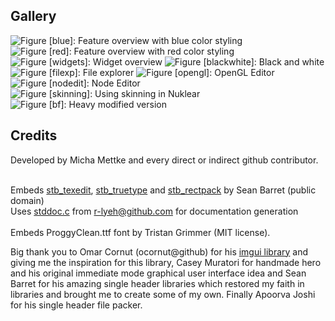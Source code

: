 ## Gallery
![Figure [blue]: Feature overview with blue color styling](https://cloud.githubusercontent.com/assets/8057201/13538240/acd96876-e249-11e5-9547-5ac0b19667a0.png)
![Figure [red]: Feature overview with red color styling](https://cloud.githubusercontent.com/assets/8057201/13538243/b04acd4c-e249-11e5-8fd2-ad7744a5b446.png)
![Figure [widgets]: Widget overview](https://cloud.githubusercontent.com/assets/8057201/11282359/3325e3c6-8eff-11e5-86cb-cf02b0596087.png)
![Figure [blackwhite]: Black and white](https://cloud.githubusercontent.com/assets/8057201/11033668/59ab5d04-86e5-11e5-8091-c56f16411565.png)
![Figure [filexp]: File explorer](https://cloud.githubusercontent.com/assets/8057201/10718115/02a9ba08-7b6b-11e5-950f-adacdd637739.png)
![Figure [opengl]: OpenGL Editor](https://cloud.githubusercontent.com/assets/8057201/12779619/2a20d72c-ca69-11e5-95fe-4edecf820d5c.png)
![Figure [nodedit]: Node Editor](https://cloud.githubusercontent.com/assets/8057201/9976995/e81ac04a-5ef7-11e5-872b-acd54fbeee03.gif)
![Figure [skinning]: Using skinning in Nuklear](https://cloud.githubusercontent.com/assets/8057201/15991632/76494854-30b8-11e6-9555-a69840d0d50b.png)
![Figure [bf]: Heavy modified version](https://cloud.githubusercontent.com/assets/8057201/14902576/339926a8-0d9c-11e6-9fee-a8b73af04473.png)

## Credits
Developed by Micha Mettke and every direct or indirect github contributor. <br /><br />

Embeds [stb_texedit](https://github.com/nothings/stb/blob/master/stb_textedit.h), [stb_truetype](https://github.com/nothings/stb/blob/master/stb_truetype.h) and [stb_rectpack](https://github.com/nothings/stb/blob/master/stb_rect_pack.h) by Sean Barret (public domain) <br />
Uses [stddoc.c](https://github.com/r-lyeh/stddoc.c) from r-lyeh@github.com for documentation generation <br /><br />
Embeds ProggyClean.ttf font by Tristan Grimmer (MIT license). <br />

Big thank you to Omar Cornut (ocornut@github) for his [imgui library](https://github.com/ocornut/imgui) and
giving me the inspiration for this library, Casey Muratori for handmade hero
and his original immediate mode graphical user interface idea and Sean
Barret for his amazing single header libraries which restored my faith
in libraries and brought me to create some of my own. Finally Apoorva Joshi
for his single header file packer.
